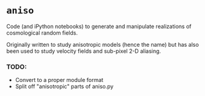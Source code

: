 # `aniso`

Code (and iPython notebooks) to generate and manipulate realizations of cosmological random fields.

Originally written to study anisotropic models (hence the name) but has also been used to study velocity fields and sub-pixel 2-D aliasing.

### TODO:
* Convert to a proper module format
* Split off "anisotropic" parts of aniso.py

